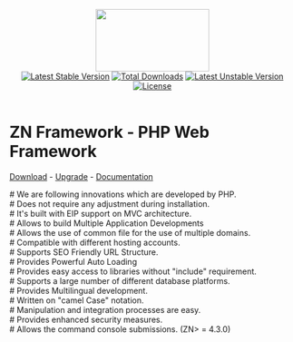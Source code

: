 <p align="center">
	<img width="200" height="110" src="https://cloud.teslaerp.com/tesla/Application/Resources/Uploads/znframework/gallery/zn/1513281205_logosmall.png">
	<br>
	<a href="https://packagist.org/packages/znframework/multi-edition" rel="nofollow"><img src="https://camo.githubusercontent.com/d5ca72f952ddb3be7f0bda2c4d2de36d452cee29/68747470733a2f2f706f7365722e707567782e6f72672f7a6e6672616d65776f726b2f6d756c74692d65646974696f6e2f762f737461626c65" alt="Latest Stable Version" data-canonical-src="https://poser.pugx.org/znframework/multi-edition/v/stable" style="max-width:100%;"></a>
	<a href="https://packagist.org/packages/znframework/multi-edition" rel="nofollow"><img src="https://camo.githubusercontent.com/5b6af9949d0e62d6880d804275949a4cd7692660/68747470733a2f2f706f7365722e707567782e6f72672f7a6e6672616d65776f726b2f6d756c74692d65646974696f6e2f646f776e6c6f616473" alt="Total Downloads" data-canonical-src="https://poser.pugx.org/znframework/multi-edition/downloads" style="max-width:100%;"></a>
	<a href="https://packagist.org/packages/znframework/multi-edition" rel="nofollow"><img src="https://camo.githubusercontent.com/ab2df02dbf19412bb2f8503082487a18fa58b91c/68747470733a2f2f706f7365722e707567782e6f72672f7a6e6672616d65776f726b2f6d756c74692d65646974696f6e2f762f756e737461626c65" alt="Latest Unstable Version" data-canonical-src="https://poser.pugx.org/znframework/multi-edition/v/unstable" style="max-width:100%;"></a>
	<a href="https://packagist.org/packages/znframework/multi-edition" rel="nofollow"><img src="https://camo.githubusercontent.com/13cdfe8936fc10ca01dc0f00342e269d91358267/68747470733a2f2f706f7365722e707567782e6f72672f7a6e6672616d65776f726b2f6d756c74692d65646974696f6e2f6c6963656e7365" alt="License" data-canonical-src="https://poser.pugx.org/znframework/multi-edition/license" style="max-width:100%;"></a>
	<br>
	<br>
</p>

# ZN Framework - PHP Web Framework
[Download](https://www.znframework.com/download) - 
[Upgrade](https://www.znframework.com/upgrade) - 
[Documentation](https://docs.znframework.com)

<p>
# We are following innovations which are developed by PHP.<br />
# Does not require any adjustment during installation.<br />
# It's built with EIP support on MVC architecture.<br />
# Allows to build Multiple Application Developments<br />
# Allows the use of common file for the use of multiple domains.<br />
# Compatible with different hosting accounts.<br />
# Supports SEO Friendly URL Structure.<br />
# Provides Powerful Auto Loading<br />
# Provides easy access to libraries without "include" requirement.<br />
# Supports a large number of different database platforms.<br />
# Provides Multilingual development.<br />
# Written on "camel Case" notation.<br />
# Manipulation and integration processes are easy.<br />
# Provides enhanced security measures.<br />
# Allows the command console submissions. (ZN> = 4.3.0)
</p>
